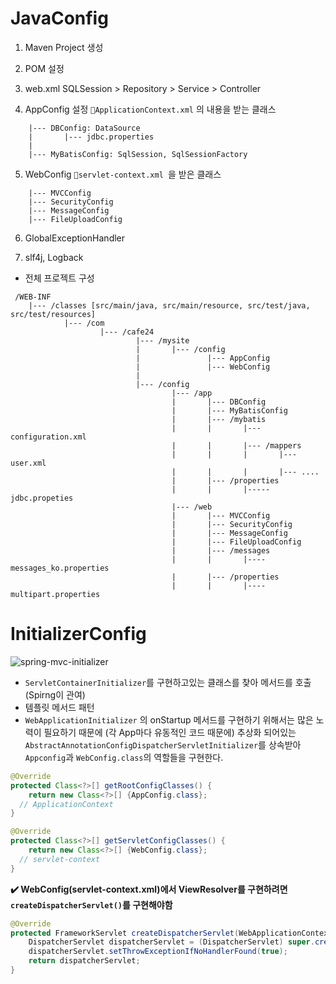 # JavaConfig

1. Maven Project 생성
2. POM 설정
3. web.xml
   SQLSession > Repository >  Service >  Controller

4. AppConfig 설정
`📝ApplicationContext.xml` 의 내용을 받는 클래스
```
	|--- DBConfig: DataSource
	|       |--- jdbc.properties
	|
	|--- MyBatisConfig: SqlSession, SqlSessionFactory
```
5. WebConfig
`📝servlet-context.xml `을 받은 클래스
```
	|--- MVCConfig
	|--- SecurityConfig
	|--- MessageConfig
	|--- FileUploadConfig
```
6. GlobalExceptionHandler

7. slf4j, Logback

- 전체 프로젝트 구성
```
 /WEB-INF
	|--- /classes [src/main/java, src/main/resource, src/test/java, src/test/resources]
			|--- /com
					|--- /cafe24
							|--- /mysite
							|		|--- /config
							|				|--- AppConfig
							|				|--- WebConfig
							|
							|--- /config
									|--- /app
									|		|--- DBConfig
									|		|--- MyBatisConfig
									|		|--- /mybatis
									|		|		|--- configuration.xml
									|		|		|--- /mappers
									|		|		|		|--- user.xml
									|		|		|		|--- ....
									|		|--- /properties
									|		|		|----- jdbc.propeties
									|--- /web
									|		|--- MVCConfig
									|		|--- SecurityConfig
									|		|--- MessageConfig
									|		|--- FileUploadConfig
									|		|--- /messages
									|		|		|---- messages_ko.properties
									|		|--- /properties
									|		|		|---- multipart.properties 		         

```							

# InitializerConfig
![spring-mvc-initializer](https://i.imgur.com/cj2PnUF.png)
- `ServletContainerInitializer`를 구현하고있는 클래스를 찾아 메서드를 호출 (Spirng이 관여)
- 템플릿 메서드 패턴
- `WebApplicationInitializer` 의 onStartup 메서드를 구현하기 위해서는 많은 노력이 필요하기 때문에 (각 App마다 유동적인 코드 때문에) 추상화 되어있는 `AbstractAnnotationConfigDispatcherServletInitializer`를 상속받아 `Appconfig`과 `WebConfig.class`의 역할들을 구현한다.
```java
@Override
protected Class<?>[] getRootConfigClasses() {
	return new Class<?>[] {AppConfig.class};
  // ApplicationContext
}
```

```java
@Override
protected Class<?>[] getServletConfigClasses() {
	return new Class<?>[] {WebConfig.class};
  // servlet-context
}

```

**✔️ WebConfig(servlet-context.xml)에서 ViewResolver를 구현하려면 `createDispatcherServlet()`를 구현해야함**

```java
@Override
protected FrameworkServlet createDispatcherServlet(WebApplicationContext servletAppContext) {
	DispatcherServlet dispatcherServlet = (DispatcherServlet) super.createDispatcherServlet(servletAppContext);
	dispatcherServlet.setThrowExceptionIfNoHandlerFound(true);
	return dispatcherServlet;
}
```
